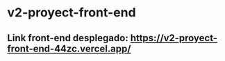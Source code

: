 # v2-proyect-front-end
## Link front-end desplegado: https://v2-proyect-front-end-44zc.vercel.app/ ##
